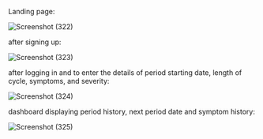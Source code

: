 Landing page:



![Screenshot (322)](https://github.com/LavanyaLahari811/Weathery/assets/100126760/7c660f79-2b9b-4671-892b-089b62e03464)



after signing up:


![Screenshot (323)](https://github.com/LavanyaLahari811/Weathery/assets/100126760/debec722-5d17-4896-9092-a7d80f2554cf)



after logging in and to enter the details of period starting date, length of cycle, symptoms, and severity:



![Screenshot (324)](https://github.com/LavanyaLahari811/Weathery/assets/100126760/eb21c9b7-826c-4ccd-b847-d18cf79d7c67)



dashboard displaying period history, next period date and symptom history:



![Screenshot (325)](https://github.com/LavanyaLahari811/Weathery/assets/100126760/8d88cdc1-6d0b-41a8-8f85-bb54b9ed17ed)
